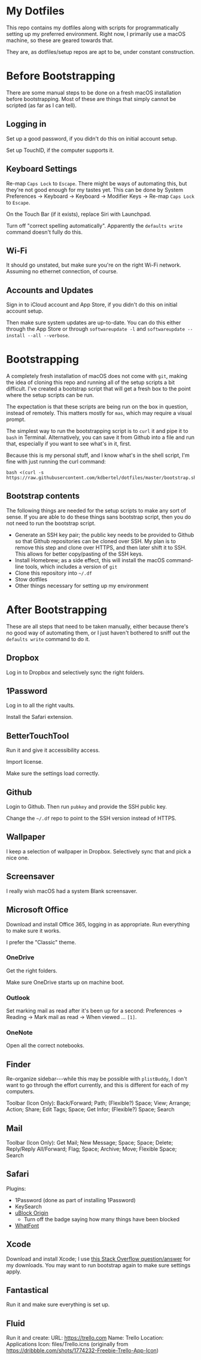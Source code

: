 # My Dotfiles

This repo contains my dotfiles along with scripts for programmatically setting up my preferred environment. Right now, I primarily use a macOS machine, so these are geared towards that.

They are, as dotfiles/setup repos are apt to be, under constant construction.

# Before Bootstrapping

There are some manual steps to be done on a fresh macOS installation before bootstrapping. Most of these are things that simply cannot be scripted (as far as I can tell).

## Logging in

Set up a good password, if you didn't do this on initial account setup.

Set up TouchID, if the computer supports it.

## Keyboard Settings

Re-map `Caps Lock` to `Escape`. There might be ways of automating this, but they're not good enough for my tastes yet. This can be done by System Preferences -> Keyboard -> Keyboard -> Modifier Keys -> Re-map `Caps Lock` to `Escape`.

On the Touch Bar (if it exists), replace Siri with Launchpad.

Turn off "correct spelling automatically". Apparently the `defaults write` command doesn't fully do this.

## Wi-Fi

It should go unstated, but make sure you're on the right Wi-Fi network. Assuming no ethernet connection, of course.

## Accounts and Updates

Sign in to iCloud account and App Store, if you didn't do this on initial account setup.

Then make sure system updates are up-to-date. You can do this either through the App Store or through `softwareupdate -l` and `softwareupdate --install --all --verbose`.

# Bootstrapping

A completely fresh installation of macOS does not come with `git`, making the idea of cloning this repo and running all of the setup scripts a bit difficult. I've created a bootstrap script that will get a fresh box to the point where the setup scripts can be run.

The expectation is that these scripts are being run on the box in question, instead of remotely. This matters mostly for `mas`, which may require a visual prompt.

The simplest way to run the bootstrapping script is to `curl` it and pipe it to `bash` in Terminal. Alternatively, you can save it from Github into a file and run that, especially if you want to see what's in it, first.

Because this is my personal stuff, and I know what's in the shell script, I'm fine with just running the curl command:

```
bash <(curl -s https://raw.githubusercontent.com/kdbertel/dotfiles/master/bootstrap.sh)
```

## Bootstrap contents

The following things are needed for the setup scripts to make any sort of sense. If you are able to do these things sans bootstrap script, then you do not need to run the bootstrap script.

- Generate an SSH key pair; the public key needs to be provided to Github so that Github repositories can be cloned over SSH. My plan is to remove this step and clone over HTTPS, and then later shift it to SSH. This allows for better copy/pasting of the SSH keys.
- Install Homebrew; as a side effect, this will install the macOS command-line tools, which includes a version of `git`
- Clone this repository into `~/.df`
- Stow dotfiles
- Other things necessary for setting up my environment

# After Bootstrapping

These are all steps that need to be taken manually, either because there's no good way of automating them, or I just haven't bothered to sniff out the `defaults write` command to do it.

## Dropbox

Log in to Dropbox and selectively sync the right folders.

## 1Password

Log in to all the right vaults.

Install the Safari extension.

## BetterTouchTool

Run it and give it accessibility access.

Import license.

Make sure the settings load correctly.

## Github

Login to Github. Then run `pubkey` and provide the SSH public key.

Change the `~/.df` repo to point to the SSH version instead of HTTPS.

## Wallpaper

I keep a selection of wallpaper in Dropbox. Selectively sync that and pick a nice one.

## Screensaver

I really wish macOS had a system Blank screensaver.

## Microsoft Office

Download and install Office 365, logging in as appropriate. Run everything to make sure it works.

I prefer the "Classic" theme.

### OneDrive

Get the right folders.

Make sure OneDrive starts up on machine boot.

### Outlook

Set marking mail as read after it's been up for a second: Preferences -> Reading -> Mark mail as read -> When viewed ... `[1]`.

### OneNote

Open all the correct notebooks.

## Finder

Re-organize sidebar---while this may be possible with `plistBuddy`, I don't want to go through the effort currently, and this is different for each of my computers.

Toolbar (Icon Only): Back/Forward; Path; (Flexible?) Space; View; Arrange; Action; Share; Edit Tags; Space; Get Infor; (Flexible?) Space; Search

## Mail

Toolbar (Icon Only): Get Mail; New Message; Space; Space; Delete; Reply/Reply All/Forward; Flag; Space; Archive; Move; Flexible Space; Search

## Safari

Plugins: 
- 1Password (done as part of installing 1Password)
- KeySearch
- [uBlock Origin](https://github.com/el1t/uBlock-Safari)
  - Turn off the badge saying how many things have been blocked
- [WhatFont](http://www.chengyinliu.com/whatfont.html)


## Xcode

Download and install Xcode; I use [this Stack Overflow question/answer](http://stackoverflow.com/a/10335943/16633) for my downloads. You may want to run bootstrap again to make sure settings apply.

## Fantastical

Run it and make sure everything is set up.

## Fluid

Run it and create:
URL: https://trello.com
Name: Trello
Location: Applications
Icon: files/Trello.icns (originally from https://dribbble.com/shots/1774232-Freebie-Trello-App-Icon)
